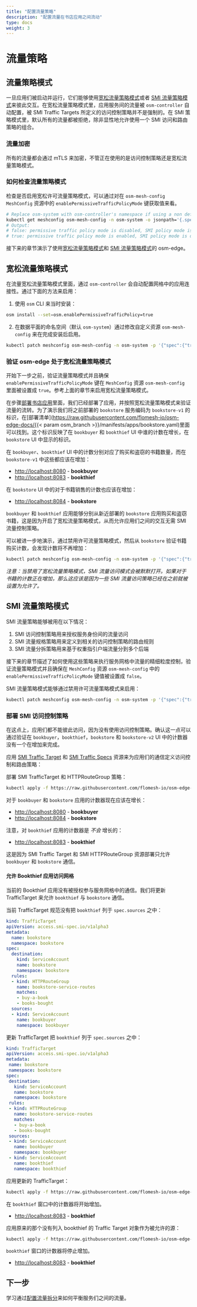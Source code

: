 ```yaml
---
title: "配置流量策略"
description: "配置流量在书店应用之间流动"
type: docs
weight: 3
---
```


# 流量策略

## 流量策略模式

一旦应用们被启动并运行，它们能够使用[宽松流量策略模式](#宽松流量策略模式)或者 [SMI 流量策略模式](#smi-流量策略模式)来彼此交互。在宽松流量策略模式里，应用服务间的流量被 `osm-controller` 自动配置，被 SMI Traffic Targets 所定义的访问控制策略并不是强制的。在 SMI 策略模式里，默认所有的流量都被拒绝，除非显性地允许使用一个 SMI 访问和路由策略的组合。

### 流量加密

所有的流量都会通过 mTLS 来加密，不管正在使用的是访问控制策略还是宽松流量策略模式。

### 如何检查流量策略模式

检查是否启用宽松许可流量策略模式，可以通过对在 `osm-mesh-config` `MeshConfig` 资源中的 `enablePermissiveTrafficPolicyMode` 键获取值来看。

```bash
# Replace osm-system with osm-controller's namespace if using a non default namespace
kubectl get meshconfig osm-mesh-config -n osm-system -o jsonpath='{.spec.traffic.enablePermissiveTrafficPolicyMode}{"\n"}'
# Output:
# false: permissive traffic policy mode is disabled, SMI policy mode is enabled
# true: permissive traffic policy mode is enabled, SMI policy mode is disabled
```

接下来的章节演示了使用[宽松流量策略模式](#宽松流量策略模式)和 [SMI 流量策略模式](#smi-流量策略模式)的 osm-edge。

## 宽松流量策略模式

在流量宽松流量策略模式里面，通过 `osm-controller` 会自动配置网格中的应用连接性。通过下面的方法来启用：

1. 使用 `osm` CLI 来当时安装：
  ```bash
  osm install --set=osm.enablePermissiveTrafficPolicy=true
  ```

2. 在数据平面的命名空间（默认 `osm-system`）通过修改自定义资源 `osm-mesh-config` 来在完成安装后启用。
  ```bash
  kubectl patch meshconfig osm-mesh-config -n osm-system -p '{"spec":{"traffic":{"enablePermissiveTrafficPolicyMode":true}}}'  --type=merge
  ```

### 验证 osm-edge 处于宽松流量策略模式

开始下一步之前，验证流量策略模式并且确保 `enablePermissiveTrafficPolicyMode` 键在 `MeshConfig` 资源 `osm-mesh-config` 里面被设置成 `true`。参考上面的章节来启用宽松流量策略模式。

在步骤[部署书店应用](/docs/getting_started/install_apps/)里面，我们已经部署了应用，并按照宽松流量策略模式来验证流量的流转。为了演示我们将之前部署的 `bookstore` 服务编码为 `bookstore-v1` 的标识，在[部署清单](https://raw.githubusercontent.com/flomesh-io/osm-edge-docs/{{< param osm_branch >}}/manifests/apps/bookstore.yaml)里面可以找到。这个标识反映了在 `bookbuyer` 和 `bookthief` UI 中谁的计数在增长，在 `bookstore` UI 中显示的标识。

在 `bookbuyer`、`bookthief` UI 中的计数分别对应了购买和盗窃的书籍数量，而在 `bookstore-v1` 中这些都应该在增加：

- [http://localhost:8080](http://localhost:8080) - **bookbuyer**
- [http://localhost:8083](http://localhost:8083) - **bookthief**

在 `bookstore` UI 中的对于书籍销售的计数也应该在增加：

- [http://localhost:8084](http://localhost:8084) - **bookstore**

`bookbuyer` 和 `bookthief` 应用能够分别从新近部署的 `bookstore` 应用购买和盗窃书籍，这是因为开启了宽松流量策略模式，从而允许应用们之间的交互无需 SMI 流量控制策略。

可以被进一步地演示，通过禁用许可流量策略模式，然后从 `bookstore` 验证书籍购买计数，会发现计数将不再增加：

```bash
kubectl patch meshconfig osm-mesh-config -n osm-system -p '{"spec":{"traffic":{"enablePermissiveTrafficPolicyMode":false}}}'  --type=merge
```

_注意：当禁用了宽松流量策略模式，SMI 流量访问模式会被默默打开。如果对于书籍的计数正在增加，那么这应该是因为一些 SMI 流量访问策略已经在之前就被设置为允许了。_

## SMI 流量策略模式

SMI 流量策略能够被用在以下情况：

1. SMI 访问控制策略用来授权服务身份间的流量访问
2. SMI 流量规格策略用来定义到相关的访问控制策略的路由规则
3. SMI 流量分拆策略用来基于权重指引户端流量分到多个后端

接下来的章节描述了如何使用这些策略来执行服务网格中流量的精细粒度控制，验证流量策略模式并且确保在 `MeshConfig` 资源 `osm-mesh-config` 中的 `enablePermissiveTrafficPolicyMode` 键值被设置成 `false`。

SMI 流量策略模式能够通过禁用许可流量策略模式来启用：

```bash
kubectl patch meshconfig osm-mesh-config -n osm-system -p '{"spec":{"traffic":{"enablePermissiveTrafficPolicyMode":false}}}'  --type=merge
```

### 部署 SMI 访问控制策略

在这点上，应用们都不能彼此访问，因为没有使用访问控制策略。确认这一点可以通过验证在 `bookbuyer`，`bookthief`，`bookstore` 和 `bookstore-v2` UI 中的计数器没有一个在增加来完成。

应用 [SMI Traffic Target](https://github.com/servicemeshinterface/smi-spec/blob/v0.6.0/apis/traffic-access/v1alpha2/traffic-access.md) 和 [SMI Traffic Specs](https://github.com/servicemeshinterface/smi-spec/blob/v0.6.0/apis/traffic-specs/v1alpha4/traffic-specs.md) 资源来为应用们的通信定义访问控制和路由策略：

部署 SMI TrafficTarget 和 HTTPRouteGroup 策略：

```bash
kubectl apply -f https://raw.githubusercontent.com/flomesh-io/osm-edge-docs/{{< param osm_branch >}}/manifests/access/traffic-access-v1.yaml
```

对于 `bookbuyer` 和 `bookstore` 应用的计数器现在应该在增长：

- [http://localhost:8080](http://localhost:8080) - **bookbuyer**
- [http://localhost:8084](http://localhost:8084) - **bookstore**

注意，对 `bookthief` 应用的计数器是 _不会_ 增长的：

- [http://localhost:8083](http://localhost:8083) - **bookthief**

这是因为 SMI Traffic Target 和 SMI HTTPRouteGroup 资源部署只允许 `bookbuyer` 和 `bookstore` 通信。

#### 允许 Bookthief 应用访问网格

当前的 Bookthief 应用没有被授权参与服务网格中的通信。我们将更新 TrafficTarget 来允许 `bookthief` 与 `bookstore` 通信。

当前 TrafficTarget 规范没有把 `bookthief` 列于 `spec.sources` 之中：

```yaml
kind: TrafficTarget
apiVersion: access.smi-spec.io/v1alpha3
metadata:
  name: bookstore
  namespace: bookstore
spec:
  destination:
    kind: ServiceAccount
    name: bookstore
    namespace: bookstore
  rules:
  - kind: HTTPRouteGroup
    name: bookstore-service-routes
    matches:
    - buy-a-book
    - books-bought
  sources:
  - kind: ServiceAccount
    name: bookbuyer
    namespace: bookbuyer
```

更新 TrafficTarget 把 `bookthief` 列于 `spec.sources` 之中：

```yaml
kind: TrafficTarget
apiVersion: access.smi-spec.io/v1alpha3
metadata:
 name: bookstore
 namespace: bookstore
spec:
 destination:
   kind: ServiceAccount
   name: bookstore
   namespace: bookstore
 rules:
 - kind: HTTPRouteGroup
   name: bookstore-service-routes
   matches:
   - buy-a-book
   - books-bought
 sources:
 - kind: ServiceAccount
   name: bookbuyer
   namespace: bookbuyer
 - kind: ServiceAccount
   name: bookthief
   namespace: bookthief
```

应用更新的 TrafficTarget：

```bash
kubectl apply -f https://raw.githubusercontent.com/flomesh-io/osm-edge-docs/{{< param osm_branch >}}/manifests/access/traffic-access-v1-allow-bookthief.yaml
```

在 `bookthief` 窗口中的计数器将开始增加。

- [http://localhost:8083](http://localhost:8083) - **bookthief**

应用原来的那个没有列入 bookthief 的 Traffic Target 对象作为被允许的源：

```bash
kubectl apply -f https://raw.githubusercontent.com/flomesh-io/osm-edge-docs/{{< param osm_branch >}}/manifests/access/traffic-access-v1.yaml
```

`bookthief` 窗口的计数器将停止增加。

- [http://localhost:8083](http://localhost:8083) - **bookthief**

## 下一步

学习通过[配置流量拆分](/docs/getting_started/traffic_split/)来如何平衡服务们之间的流量。